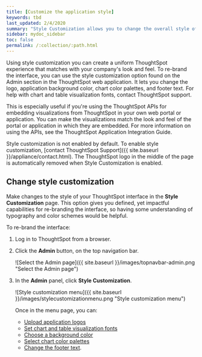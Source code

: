 ```yaml
---
title: [Customize the application style]
keywords: tbd
last_updated: 2/4/2020
summary: "Style Customization allows you to change the overall style of your ThoughtSpot interface. "
sidebar: mydoc_sidebar
toc: false
permalink: /:collection/:path.html
---
```

Using style customization you can create a uniform ThoughtSpot experience that
matches with your company's look and feel. To re-brand the interface, you can
use the style customization option found on the Admin section in the ThoughtSpot
web application. It lets you change the logo, application background color,
chart color palettes, and footer text. For help with chart and table
visualization fonts, contact ThoughtSpot support.

This is especially useful if you're using the ThoughtSpot APIs for embedding
visualizations from ThoughtSpot in your own web portal or application. You can
make the visualizations match the look and feel of the portal or application in
which they are embedded. For more information on using the APIs, see the
ThoughtSpot Application Integration Guide.

Style customization is not enabled by default. To enable style customization, [contact ThoughtSpot Support]({{ site.baseurl }}/appliance/contact.html). The ThoughtSpot logo
in the middle of the page is automatically removed when Style Customization is enabled.

## Change style customization

Make changes to the style of your ThoughtSpot interface in the **Style Customization** page. This option gives you defined, yet impactful capabilities for re-branding the interface, so having some understanding of typography and color schemes would be helpful.

To re-brand the interface:

1. Log in to ThoughtSpot from a browser.

2. Click the **Admin** button, on the top navigation bar.

    ![Select the Admin page]({{ site.baseurl }}/images/topnavbar-admin.png "Select the Admin page")

3. In the **Admin** panel, click **Style Customization**.

    ![Style customization menu]({{ site.baseurl }}/images/stylecustomizationmenu.png "Style customization menu")

    Once in the menu page, you can:

    -   [Upload application logos](upload-application-logos.html#)
    -   [Set chart and table visualization fonts](set-chart-and-table-visualization-fonts.html#)
    -   [Choose a background color](choose-background-color.html#)
    -   [Select chart color palettes](select-chart-color-palettes.html#)
    -   [Change the footer text](change-the-footer-text.html#).

